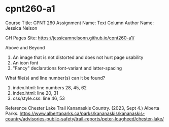 # cpnt260-a1
Course Title: CPNT 260
Assignment Name: Text Column
Author Name: Jessica Nelson

GH Pages Site: https://jessicamnelsonn.github.io/cpnt260-a1/

Above and Beyond
1. An image that is not distorted and does not hurt page usability
2. An icon font
3. "Fancy" declarations font-variant and latter-spacing

What file(s) and line number(s) can it be found?
1. index.html: line numbers 28, 45, 62
2. index.html: line 20, 31
3. css/style.css: line 46, 53

Reference
Chester Lake Trail Kananaskis Country. (2023, Sept 4.) Alberta Parks. https://www.albertaparks.ca/parks/kananaskis/kananaskis-country/advisories-public-safety/trail-reports/peter-lougheed/chester-lake/